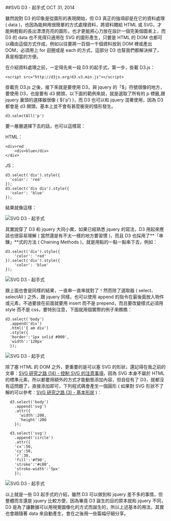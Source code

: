 <!-- @@master  = ../../_layout.html-->

<!-- @@block  =  jsBottom-->

<include src="../../_articles-js.html"></include>

<!-- @@close-->

<!-- @@block  =  css-->

<include src="../../_articles-css.html"></include>

<!-- @@close-->

<!-- @@block  =  articles-social-->

<include src="../../_articles-social.html"></include>

<!-- @@close-->

<!-- @@block  =  articles-footer-->

<include src="../../_articles.html"></include>

<!-- @@close-->

<!-- @@block  =  meta-->

<meta property="article:published_time" content="2014-10-31T23:25:00+01:00">

<meta name="keywords" content="svg,d3,d3.js,select,jquery">

<meta name="description" content="雖然說對 D3.js 的印象是從圖形的表現開始，但 D3.js 真正的強項卻是在它的資料處理 ( data )，也因為能夠用很簡單的方式處理資料，將資料餵給 HTML 或 SVG，才能夠輕鬆的長出漂漂亮亮的圖形，也才更能將心力放在設計一個完美個圖表上。">

<meta itemprop="name" content="SVG D3.js - 起手式 - OXXO.STUDIO">

<meta itemprop="image" content="http://www.oxxostudio.tw/img/articles/201410/20141031_1_01.jpg">

<meta itemprop="description" content="雖然說對 D3.js 的印象是從圖形的表現開始，但 D3.js 真正的強項卻是在它的資料處理 ( data )，也因為能夠用很簡單的方式處理資料，將資料餵給 HTML 或 SVG，才能夠輕鬆的長出漂漂亮亮的圖形，也才更能將心力放在設計一個完美個圖表上。">

<meta property="og:title" content="SVG D3.js - 起手式 - OXXO.STUDIO">

<meta property="og:url" content="http://www.oxxostudio.tw/articles/201410/svg-d3-info.html">

<meta property="og:image" content="http://www.oxxostudio.tw/img/articles/201410/20141031_1_01.jpg">

<meta property="og:description" content="雖然說對 D3.js 的印象是從圖形的表現開始，但 D3.js 真正的強項卻是在它的資料處理 ( data )，也因為能夠用很簡單的方式處理資料，將資料餵給 HTML 或 SVG，才能夠輕鬆的長出漂漂亮亮的圖形，也才更能將心力放在設計一個完美個圖表上。">

<title>SVG D3 - 起手式  - OXXO.STUDIO</title> 

<!-- @@close-->

<!-- @@block  =  articles-content--> 

##SVG D3 - 起手式  <span class="article-date" tag="web"><i></i>OCT 31, 2014</span>

雖然說對 D3 的印象是從圖形的表現開始，但 D3 真正的強項卻是在它的資料處理 ( data )，也因為能夠用很簡單的方式處理資料，將資料餵給 HTML 或 SVG，才能夠輕鬆的長出漂漂亮亮的圖形，也才更能將心力放在設計一個完美個圖表上，而 D3 的 data 也不見得只適用在 SVG 的圖形產生，只要是 HTML 的 DOM 也都可以藉由這個方式作成，例如以往要將一百個一千個資料放到 DOM 裡或產出 DOM，必須用上 for 迴圈或是 each 的方式，這部分 D3 也幫我們都解決掉了，真是相當的方便。

在介紹資料處理之前，一定得先來一段 D3 的起手式，第一步，掛載 D3.js：

	<script src="http://d3js.org/d3.v3.min.js"></script>

掛載完 D3.js 之後，接下來就是要使用 D3，與 jquery 的「$」符號很像的地方，要使用 D3，也是要有 d3 開頭，以下面的範例來說，就是選取了所有的 p 標籤,跟 jquery 裏頭的選擇器很像 ( $('p') )，而 D3 也可以和 jquery 混著使用，因為 D3 都會是 d3 開頭，基本上並不會有甚麼衝突的情形發生。

	d3.selectAll('p')

要一層層選擇下去的話，也可以這樣寫：

HTML：

	<div>red
  		<div>blue</div>
	</div>

JS：

	d3.select('div').style({
	  'color': 'red'
	});
	d3.select('div div').style({
	  'color': 'blue'
	});

結果就像這樣：

![SVG D3 - 起手式](/img/articles/201410/20141031_1_02.png)

其實說穿了 D3 和 jquery 大同小異，如果已經熟悉 jquery 的寫法，D3 用起來應該也很容易理解 ( 當然還是有不太一樣的地方要習慣 )，而且 D3 也採用了**「串鍊」**式的方法 ( Chaining Methods )，就是用點的一點一點串下去，例如：

	d3.select('div').style({
    	'color': 'red'
  	}).select('div').style({
    	'color': 'blue'
  	});

![SVG D3 - 起手式](/img/articles/201410/20141031_1_02.png)

跟上面也會是同樣的結果，一直串一直串就對了！然而除了選取器 ( select、selectAll ) 之外，跟 jquery 同樣，也可以使用 append 的指令在最後面放入物件或元素，不過要放在前面就要用 insert 而不是 prepend，而且要改變樣式必須用 style 而不是 css，要特別注意，下面就用個實際的例子來瞧瞧：

	d3.select('body')
	  .append('div')
	  .html('I am div')
	  .style({
	  'border':'1px solid #000',
	  'width':'120px'
	  });

![SVG D3 - 起手式](/img/articles/201410/20141031_1_03.png)

除了塞 HTML 的 DOM 之外，更重要的是可以塞 SVG 的形狀，還記得在我之前的文章：[SVG 研究之路 (14) - 控制 SVG 的注意事項](http://www.oxxostudio.tw/articles/201406/svg-14-control-SVG.html)，因為 SVG 本身不屬於 HTML 的標準元素，所以都要用額外的方式才能動態添加內容，但自從有了 D3，就都沒有這問題了，直接添加即可，下列程式碼會產生一個圓形 ( 如果對 SVG 形狀不了解的可以參考：[SVG 研究之路 (3) - 基本形狀](http://www.oxxostudio.tw/articles/201406/svg-03-basic-shapes.html) )：

	  d3.select('body')
	    .append('svg')
	    .attr({
	      'width':200,
	      'height':200
	    });
	
	  d3.select('svg')
	    .append('circle')
	    .attr({
	    'cx':50,
	    'cy':50,
	    'r':30,
	    'fill':'#f90',
	    'stroke':'#c00',
	    'stroke-width':'5px'
	    });

![SVG D3 - 起手式](/img/articles/201410/20141031_1_04.png)
 

以上就是一些 D3 起手式的介紹，雖然 D3 可以做到和 jquery 差不多的事情，但整體而言還是 jquery 比較方便，因為畢竟 D3 誕生的目的原本就和 jquery 不同，D3 是為了讓數據可以用視覺圖像化的方式而誕生的，所以上述基本的用法，其實也會跟隨著 data 來自動產生，會在之後用一些篇幅仔細分享。 

<!-- @@close-->
